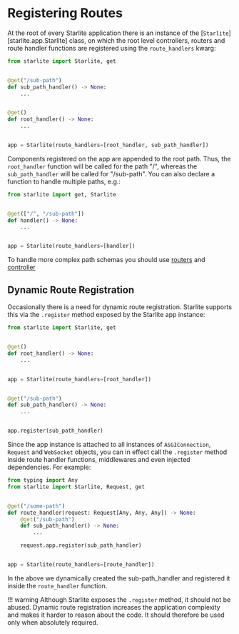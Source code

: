 # Registering Routes

At the root of every Starlite application there is an instance of the [`Starlite`][starlite.app.Starlite] class,
on which the root level controllers, routers and route handler functions are registered using the `route_handlers` kwarg:

```python
from starlite import Starlite, get


@get("/sub-path")
def sub_path_handler() -> None:
    ...


@get()
def root_handler() -> None:
    ...


app = Starlite(route_handlers=[root_handler, sub_path_handler])
```

Components registered on the app are appended to the root path. Thus, the `root_handler` function will be called for the
path "/", whereas the `sub_path_handler` will be called for "/sub-path". You can also declare a function to handle
multiple paths, e.g.:

```python
from starlite import get, Starlite


@get(["/", "/sub-path"])
def handler() -> None:
    ...


app = Starlite(route_handlers=[handler])
```

To handle more complex path schemas you should use [routers](./2-routers.md) and [controller](./3-controllers.md)

## Dynamic Route Registration

Occasionally there is a need for dynamic route registration. Starlite supports this via the `.register` method exposed
by the Starlite app instance:

```python
from starlite import Starlite, get


@get()
def root_handler() -> None:
    ...


app = Starlite(route_handlers=[root_handler])


@get("/sub-path")
def sub_path_handler() -> None:
    ...


app.register(sub_path_handler)
```

Since the app instance is attached to all instances of `ASGIConnection`, `Request` and `WebSocket` objects, you can in
effect call the `.register` method inside route handler functions, middlewares and even injected dependencies. For example:

```python
from typing import Any
from starlite import Starlite, Request, get


@get("/some-path")
def route_handler(request: Request[Any, Any, Any]) -> None:
    @get("/sub-path")
    def sub_path_handler() -> None:
        ...

    request.app.register(sub_path_handler)


app = Starlite(route_handlers=[route_handler])
```

In the above we dynamically created the sub-path_handler and registered it inside the `route_handler` function.

!!! warning
    Although Starlite exposes the `.register` method, it should not be abused. Dynamic route registration increases the
    application complexity and makes it harder to reason about the code. It should therefore be used only when
    absolutely required.
